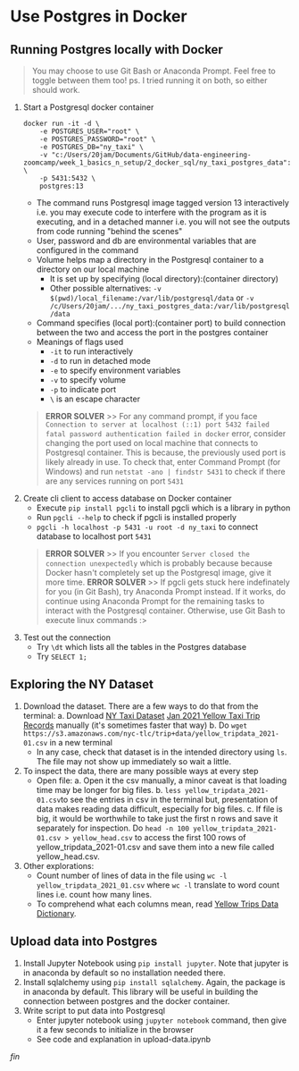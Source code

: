 # Use Postgres in Docker

## Running Postgres locally with Docker
> You may choose to use Git Bash or Anaconda Prompt. Feel free to toggle between them too! ps. I tried running it on both, so either should work.
1. Start a Postgresql docker container
    ```
    docker run -it -d \
        -e POSTGRES_USER="root" \
        -e POSTGRES_PASSWORD="root" \
        -e POSTGRES_DB="ny_taxi" \
        -v "c:/Users/20jam/Documents/GitHub/data-engineering-zoomcamp/week_1_basics_n_setup/2_docker_sql/ny_taxi_postgres_data":/var/lib/postgresql/data \
        -p 5431:5432 \
        postgres:13
    ```
    - The command runs Postgresql image tagged version 13 interactively i.e. you may execute code to interfere with the program as it is executing, and in a detached manner i.e. you will not see the outputs from code running "behind the scenes"
    - User, password and db are environmental variables that are configured in the command
    - Volume helps map a directory in the Postgresql container to a directory on our local machine
        - It is set up by specifying (local directory):(container directory)
        - Other possible alternatives: `-v $(pwd)/local_filename:/var/lib/postgresql/data` or `-v /c/Users/20jam/.../ny_taxi_postgres_data:/var/lib/postgresql/data`
    - Command specifies (local port):(container port) to build connection between the two and access the port in the postgres container
    - Meanings of flags used
        - `-it` to run interactively
        - `-d` to run in detached mode
        - `-e` to specify environment variables
        - `-v` to specify volume
        - `-p` to indicate port
        - `\` is an escape character
    > **ERROR SOLVER** >> For any command prompt, if you face `Connection to server at localhost (::1) port 5432 failed fatal password authentication failed in docker` error, consider changing the port used on local machine that connects to Postgresql container. This is because, the previously used port is likely already in use. To check that, enter Command Prompt (for Windows) and run `netstat -ano | findstr 5431` to check if there are any services running on port `5431`
2. Create cli client to access database on Docker container
    - Execute `pip install pgcli` to install pgcli which is a library in python
    - Run `pgcli --help` to check if pgcli is installed properly
    - `pgcli -h localhost -p 5431 -u root -d ny_taxi` to connect database to localhost port `5431`
    > **ERROR SOLVER** >> If you encounter `Server closed the connection unexpectedly` which is probably because because Docker hasn't completely set up the Postgresql image, give it more time.
    > **ERROR SOLVER** >> If pgcli gets stuck here indefinately for you (in Git Bash), try Anaconda Prompt instead. If it works, do continue using Anaconda Prompt for the remaining tasks to interact with the Postgresql container. Otherwise, use Git Bash to execute linux commands :>
3. Test out the connection
    - Try `\dt` which lists all the tables in the Postgres database
    - Try `SELECT 1;`

## Exploring the NY Dataset
1. Download the dataset. There are a few ways to do that from the terminal:
    a. Download [NY Taxi Dataset](https://www1.nyc.gov/site/tlc/about/tlc-trip-record-data.page) [Jan 2021 Yellow Taxi Trip Records](https://s3.amazonaws.com/nyc-tlc/trip+data/yellow_tripdata_2021-01.csv) manually (it's sometimes faster that way)
    b. Do `wget https://s3.amazonaws.com/nyc-tlc/trip+data/yellow_tripdata_2021-01.csv` in a new terminal
    - In any case, check that dataset is in the intended directory using `ls`. The file may not show up immediately so wait a little.
2. To inspect the data, there are many possible ways at every step
    - Open file:
        a. Open it the csv manually, a minor caveat is that loading time may be longer for big files.
        b. `less yellow_tripdata_2021-01.csv`to see the entries in csv in the terminal but, presentation of data makes reading data difficult, especially for big files.
        c. If file is big, it would be worthwhile to take just the first n rows and save it separately for inspection. Do `head -n 100 yellow_tripdata_2021-01.csv > yellow_head.csv` to access the first 100 rows of yellow_tripdata_2021-01.csv and save them into a new file called yellow_head.csv.
3. Other explorations:
    - Count number of lines of data in the file using `wc -l yellow_tripdata_2021_01.csv` where `wc -l` translate to word count lines i.e. count how many lines.
    - To comprehend what each columns mean, read [Yellow Trips Data Dictionary](https://www1.nyc.gov/assets/tlc/downloads/pdf/data_dictionary_trip_records_yellow.pdf).

## Upload data into Postgres
1. Install Jupyter Notebook using `pip install jupyter`. Note that jupyter is in anaconda by default so no installation needed there.
2. Install sqlalchemy using `pip install sqlalchemy`. Again, the package is in anaconda by default. This library will be useful in building the connection between postgres and the docker container.
3. Write script to put data into Postgresql
    - Enter jupyter notebook using `jupyter notebook` command, then give it a few seconds to initialize in the browser
    - See code and explanation in upload-data.ipynb

*fin*
